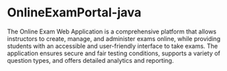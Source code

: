 # OnlineExamPortal-java
The Online Exam Web Application is a comprehensive platform that allows instructors to create, manage, and administer exams online, while providing students with an accessible and user-friendly interface to take exams. The application ensures secure and fair testing conditions, supports a variety of question types, and offers detailed analytics and reporting.
